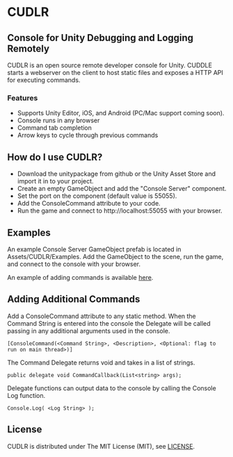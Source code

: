 CUDLR
=====

Console for Unity Debugging and Logging Remotely
----
CUDLR is an open source remote developer console for Unity. CUDDLE starts a webserver on the client to host static
files and exposes a HTTP API for executing commands.

### Features
* Supports Unity Editor, iOS, and Android (PC/Mac support coming soon).
* Console runs in any browser
* Command tab completion
* Arrow keys to cycle through previous commands

How do I use CUDLR?
----
* Download the unitypackage from github or the Unity Asset Store and import it in to your project.
* Create an empty GameObject and add the "Console Server" component.
* Set the port on the component (default value is 55055).
* Add the ConsoleCommand attribute to your code.
* Run the game and connect to http://localhost:55055 with your browser.

Examples
----

An example Console Server GameObject prefab is located in Assets/CUDLR/Examples. Add the GameObject to the scene,
run the game, and connect to the console with your browser.

An example of adding commands is available [here](https://github.com/proletariatgames/CUDLR/blob/master/CUDLR/Scripts/GameObjectCommands.cs).

Adding Additional Commands
----

Add a ConsoleCommand attribute to any static method. When the Command String is entered into the console the
Delegate will be called passing in any additional arguments used in the console.

```
[ConsoleCommand(<Command String>, <Description>, <Optional: flag to run on main thread>)]
```

The Command Delegate returns void and takes in a list of strings.

```
public delegate void CommandCallback(List<string> args);
```


Delegate functions can output data to the console by calling the Console Log function.

```
Console.Log( <Log String> );
```

License
---
CUDLR is distributed under The MIT License (MIT), see [LICENSE](https://github.com/proletariatgames/CUDLR/blob/master/LICENSE).
